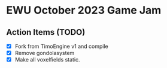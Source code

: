 # EWU October 2023 Game Jam

## Action Items (TODO)

- [x] Fork from TimoEngine v1 and compile
- [x] Remove gondolasystem
- [x] Make all voxelfields static.